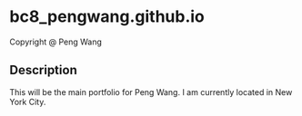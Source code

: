 # bc8_pengwang.github.io
Copyright @ Peng Wang
## Description
This will be the main portfolio for Peng Wang. I am currently located in New York City.
